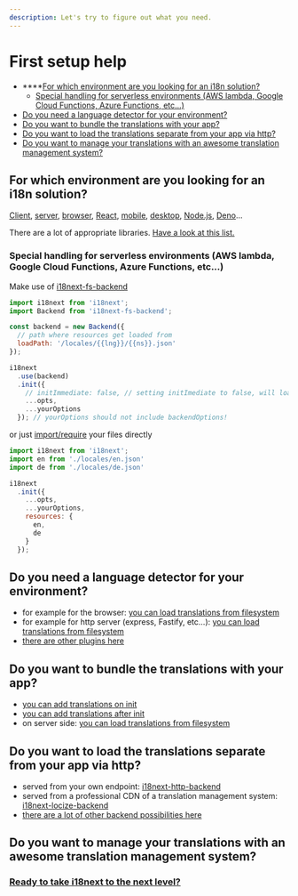 ```yaml
---
description: Let's try to figure out what you need.
---
```


# First setup help

* \*\*\*\*[For which environment are you looking for an i18n solution?](first-setup-help.md#for-which-environment-are-you-looking-for-an-i-18-n-solution)
  * [Special handling for serverless environments \(AWS lambda, Google Cloud Functions, Azure Functions, etc...\)](first-setup-help.md#special-handling-for-serverless-environments-aws-lambda-google-cloud-functions-azure-functions-etc)
* [Do you need a language detector for your environment?](first-setup-help.md#do-you-need-a-language-detector-for-your-environment)
* [Do you want to bundle the translations with your app?](first-setup-help.md#do-you-want-to-bundle-the-translations-with-your-app)
* [Do you want to load the translations separate from your app via http?](first-setup-help.md#do-you-want-to-load-the-translations-separate-from-your-app-via-http)
* [Do you want to manage your translations with an awesome translation management system?](first-setup-help.md#do-you-want-to-manage-your-translations-with-an-awesome-translation-management-system)

## For which environment are you looking for an i18n solution?

[Client](https://react.i18next.com/), [server](https://github.com/i18next/i18next-http-middleware), [browser](https://github.com/i18next/jquery-i18next), [React](https://react.i18next.com), [mobile](https://github.com/i18next/react-i18next/tree/master/example/react-native), [desktop](https://github.com/i18next/react-i18next/tree/master/example/react_native_windows), [Node.js](https://github.com/i18next/i18next-fs-backend/blob/master/example/node/index.js), [Deno](https://github.com/i18next/i18next-fs-backend/blob/master/example/deno/index.js)...

There are a lot of appropriate libraries. [Have a look at this list.](supported-frameworks.md)

### Special handling for serverless environments \(AWS lambda, Google Cloud Functions, Azure Functions, etc...\)

Make use of [i18next-fs-backend](https://github.com/i18next/i18next-fs-backend)

```javascript
import i18next from 'i18next';
import Backend from 'i18next-fs-backend';

const backend = new Backend({
  // path where resources get loaded from
  loadPath: '/locales/{{lng}}/{{ns}}.json'
});

i18next
  .use(backend)
  .init({
    // initImmediate: false, // setting initImediate to false, will load the resources synchronously
    ...opts,
    ...yourOptions
  }); // yourOptions should not include backendOptions!
```

or just [import/require](https://www.i18next.com/how-to/add-or-load-translations#add-on-init) your files directly

```javascript
import i18next from 'i18next';
import en from './locales/en.json'
import de from './locales/de.json'

i18next
  .init({
    ...opts,
    ...yourOptions,
    resources: {
      en,
      de
    }
  });
```

## Do you need a language detector for your environment?

* for example for the browser: [you can load translations from filesystem](https://github.com/i18next/i18next-browser-languageDetector)
* for example for http server \(express, Fastify, etc...\): [you can load translations from filesystem](https://github.com/i18next/i18next-http-middleware)
* [there are other plugins here](https://www.i18next.com/overview/plugins-and-utils#language-detector)

## Do you want to bundle the translations with your app?

* [you can add translations on init](../how-to/add-or-load-translations.md#add-on-init)
* [you can add translations after init](../how-to/add-or-load-translations.md#add-after-init)
* on server side: [you can load translations from filesystem](https://github.com/i18next/i18next-fs-backend)

## Do you want to load the translations separate from your app via http?

* served from your own endpoint: [i18next-http-backend](https://github.com/i18next/i18next-http-backend)
* served from a professional CDN of a translation management system: [i18next-locize-backend](https://github.com/locize/i18next-locize-backend)
* [there are a lot of other backend possibilities here](plugins-and-utils.md#backends)

## Do you want to manage your translations with an awesome translation management system?

### [Ready to take i18next to the next level?](for-enterprises.md)

